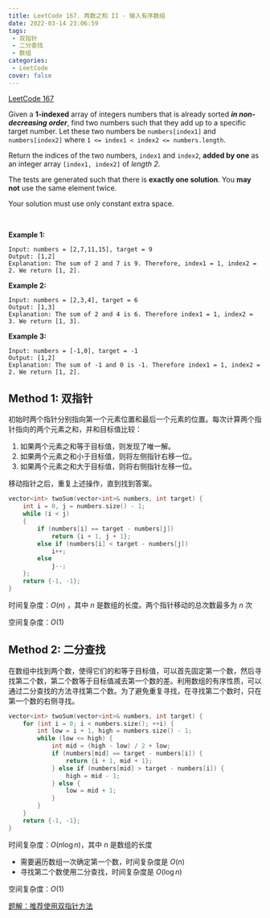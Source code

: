 ```yaml
---
title: LeetCode 167. 两数之和 II - 输入有序数组
date: 2022-03-14 23:06:59
tags:
 - 双指针
 - 二分查找
 - 数组
categories:
 - LeetCode
cover: false
---
```


[LeetCode 167](https://leetcode-cn.com/problems/two-sum-ii-input-array-is-sorted/)

Given a **1-indexed** array of integers numbers that is already sorted ***in non-decreasing order***, find two numbers such that they add up to a specific target number. Let these two numbers be `numbers[index1]` and `numbers[index2]` where `1 <= index1 < index2 <= numbers.length`.

Return the indices of the two numbers, `index1` and `index2`, **added by one** as an integer array `[index1, index2]` of *length 2*.

The tests are generated such that there is **exactly one solution**. You **may not** use the same element twice.

Your solution must use only constant extra space.

 

**Example 1:**

    Input: numbers = [2,7,11,15], target = 9
    Output: [1,2]
    Explanation: The sum of 2 and 7 is 9. Therefore, index1 = 1, index2 = 2. We return [1, 2].


**Example 2:**

    Input: numbers = [2,3,4], target = 6
    Output: [1,3]
    Explanation: The sum of 2 and 4 is 6. Therefore index1 = 1, index2 = 3. We return [1, 3].


**Example 3:**

    Input: numbers = [-1,0], target = -1
    Output: [1,2]
    Explanation: The sum of -1 and 0 is -1. Therefore index1 = 1, index2 = 2. We return [1, 2].


## Method 1: 双指针
初始时两个指针分别指向第一个元素位置和最后一个元素的位置。每次计算两个指针指向的两个元素之和，并和目标值比较：
1. 如果两个元素之和等于目标值，则发现了唯一解。
2. 如果两个元素之和小于目标值，则将左侧指针右移一位。
3. 如果两个元素之和大于目标值，则将右侧指针左移一位。

移动指针之后，重复上述操作，直到找到答案。
```cpp
vector<int> twoSum(vector<int>& numbers, int target) {
    int i = 0, j = numbers.size() - 1;
    while (i < j)
    {
        if (numbers[i] == target - numbers[j])
            return {i + 1, j + 1};
        else if (numbers[i] < target - numbers[j])
            i++;
        else
            j--;
    };
    return {-1, -1};
}
```

时间复杂度：$O(n)$ ，其中 $n$ 是数组的长度。两个指针移动的总次数最多为 $n$ 次

空间复杂度：$O(1)$


## Method 2: 二分查找
在数组中找到两个数，使得它们的和等于目标值，可以首先固定第一个数，然后寻找第二个数，第二个数等于目标值减去第一个数的差。利用数组的有序性质，可以通过二分查找的方法寻找第二个数。为了避免重复寻找，在寻找第二个数时，只在第一个数的右侧寻找。
```cpp
vector<int> twoSum(vector<int>& numbers, int target) {
    for (int i = 0; i < numbers.size(); ++i) {
        int low = i + 1, high = numbers.size() - 1;
        while (low <= high) {
            int mid = (high - low) / 2 + low;
            if (numbers[mid] == target - numbers[i]) {
                return {i + 1, mid + 1};
            } else if (numbers[mid] > target - numbers[i]) {
                high = mid - 1;
            } else {
                low = mid + 1;
            }
        }
    }
    return {-1, -1};
}
```


时间复杂度：$O(n \log{n})$，其中 $n$ 是数组的长度
 - 需要遍历数组一次确定第一个数，时间复杂度是 $O(n)$
 - 寻找第二个数使用二分查找，时间复杂度是 $O(\log{n})$

空间复杂度：$O(1)$


[题解：推荐使用双指针方法](https://leetcode-cn.com/problems/two-sum-ii-input-array-is-sorted/solution/liang-shu-zhi-he-ii-shu-ru-you-xu-shu-zu-by-leet-2/)